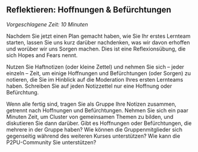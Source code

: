 
## Reflektieren: Hoffnungen &amp; Befürchtungen

_Vorgeschlagene Zeit: 10 Minuten_

Nachdem Sie jetzt einen Plan gemacht haben, wie Sie Ihr erstes Lernteam starten, lassen Sie uns kurz darüber nachdenken, was wir davon erhoffen und worüber wir uns Sorgen machen. Dies ist eine Reflexionsübung, die sich Hopes and Fears nennt.

Nutzen Sie Haftnotizen (oder kleine Zettel) und nehmen Sie sich – jeder einzeln – Zeit, um einige Hoffnungen und Befürchtungen (oder Sorgen) zu notieren, die Sie im Hinblick auf die Moderation Ihres ersten Lernteams haben. Schreiben Sie auf jeden Notizzettel nur eine Hoffnung oder Befürchtung.

Wenn alle fertig sind, tragen Sie als Gruppe Ihre Notizen zusammen, getrennt nach Hoffnungen und Befürchtungen. Nehmen Sie sich ein paar Minuten Zeit, um Cluster von gemeinsamen Themen zu bilden, und diskutieren Sie dann darüber. Gibt es Hoffnungen oder Befürchtungen, die mehrere in der Gruppe haben? Wie können die Gruppenmitglieder sich gegenseitig während des weiteren Kurses unterstützen? Wie kann die P2PU-Community Sie unterstützen?
